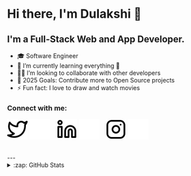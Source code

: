 # Hi there, I'm Dulakshi 👋 

## I'm a Full-Stack Web and App Developer.

- 🎓 Software Engineer
- 🌱 I’m currently learning everything 🤣
- 👩‍💻 I’m looking to collaborate with other developers
- 🥅 2025 Goals: Contribute more to Open Source projects
- ⚡ Fun fact: I love to draw and watch movies

### Connect with me:

[![website](./img/twitter-light.svg)](https://twitter.com/dulakshirb#gh-light-mode-only)
[![website](./img/twitter-dark.svg)](https://twitter.com/dulakshirb#gh-dark-mode-only)
&nbsp;&nbsp;
[![website](./img/linkedin-light.svg)](https://linkedin.com/in/dulakshirb#gh-light-mode-only)
[![website](./img/linkedin-dark.svg)](https://linkedin.com/in/dulakshirb#gh-dark-mode-only)
&nbsp;&nbsp;
[![website](./img/instagram-light.svg)](https://instagram.com/dulakshirb#gh-light-mode-only)
[![website](./img/instagram-dark.svg)](https://instagram.com/dulakshirb#gh-dark-mode-only)

<br>
---

<details>
  <summary>:zap: GitHub Stats</summary>

  <img align="left" alt="dulakshirb's GitHub Stats" src="https://github-readme-stats.vercel.app/api?username=dulakshirb&show_icons=true&hide_border=false&title_color=ff652f&icon_color=FFE400&bg_color=09131B&text_color=ffffff&border_color=0c1a25" />

</details>

[twitter]: https://twitter.com/dulakshirb
[instagram]: https://instagram.com/dulakshirb
[linkedin]: https://linkedin.com/in/dulakshirb
[facebook]: https://facebook.com/dulakshirb

